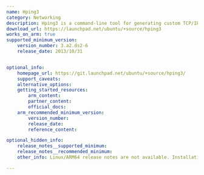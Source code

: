```yaml
---
name: Hping3
category: Networking
description: Hping3 is a command-line tool for generating custom TCP/IP packets, widely used for network testing, firewall auditing, and security assessments.
download_url: https://launchpad.net/ubuntu/+source/hping3
works_on_arm: true
supported_minimum_version:
    version_number: 3.a2.ds2-6
    release_date: 2013/10/31


optional_info:
    homepage_url: https://git.launchpad.net/ubuntu/+source/hping3/
    support_caveats:
    alternative_options:
    getting_started_resources:
        arm_content:
        partner_content:
        official_docs:
    arm_recommended_minimum_version:
        version_number:
        release_date:
        reference_content:

optional_hidden_info:
    release_notes__supported_minimum:
    release_notes__recommended_minimum:
    other_info: Linux/ARM64 release notes are not available. Installation and Testing were done using "apt install hping3". The minimum version of hping3 3.a2.ds2-6 corresponds to ubuntu:14.04 and 3.a2.ds2-10 to ubuntu:22.04.

---
```


